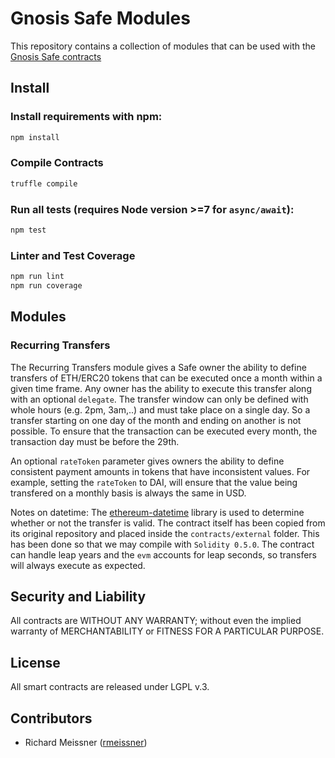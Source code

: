 Gnosis Safe Modules
===================

This repository contains a collection of modules that can be used with the [Gnosis Safe contracts](https://github.com/gnosis/safe-contracts)

Install
-------
### Install requirements with npm:

```bash
npm install
```

### Compile Contracts

```bash
truffle compile
```

### Run all tests (requires Node version >=7 for `async/await`):

```bash
npm test
```

### Linter and Test Coverage

```bash
npm run lint
npm run coverage
```

Modules
-------

### Recurring Transfers
The Recurring Transfers module gives a Safe owner the ability to define transfers of ETH/ERC20 tokens that can be executed once a month within a given time frame. Any owner has the ability to execute this transfer along with an optional `delegate`. The transfer window can only be defined with whole hours (e.g. 2pm, 3am,..) and must take place on a single day. So a transfer starting on one day of the month and ending on another is not possible. To ensure that the transaction can be executed every month, the transaction day must be before the 29th.

An optional `rateToken` parameter gives owners the ability to define consistent payment amounts in tokens that have inconsistent values. For example, setting the `rateToken` to DAI, will ensure that the value being transfered on a monthly basis is always the same in USD.

Notes on datetime: The [ethereum-datetime](https://github.com/pipermerriam/ethereum-datetime) library is used to determine whether or not the transfer is valid. The contract itself has been copied from its original repository and placed inside the `contracts/external` folder. This has been done so that we may compile with `Solidity 0.5.0`. The contract can handle leap years and the `evm` accounts for leap seconds, so transfers will always execute as expected.

Security and Liability
----------------------
All contracts are WITHOUT ANY WARRANTY; without even the implied warranty of MERCHANTABILITY or FITNESS FOR A PARTICULAR PURPOSE.

License
-------
All smart contracts are released under LGPL v.3.

Contributors
------------
- Richard Meissner ([rmeissner](https://github.com/rmeissner))
